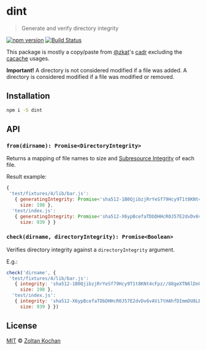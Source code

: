 # dint

> Generate and verify directory integrity

<!--@shields('npm', 'travis')-->
[![npm version](https://img.shields.io/npm/v/dint.svg)](https://www.npmjs.com/package/dint) [![Build Status](https://img.shields.io/travis/zkochan/dint/master.svg)](https://travis-ci.org/zkochan/dint)
<!--/@-->

This package is mostly a copy/paste from [@zkat](https://github.com/zkat)'s [cadr](https://github.com/zkat/cadr) excluding the [cacache](https://github.com/zkat/cacache) usages.

**Important!** A directory is not considered modified if a file was added.
A directory is considered modified if a file was modified or removed.

## Installation

```sh
npm i -S dint
```

## API

### `from(dirname): Promise<DirectoryIntegrity>`

Returns a mapping of file names to size and [Subresource Integrity](https://w3c.github.io/webappsec-subresource-integrity/) of each file.

Result example:

```js
{
 'test/fixtures/4/lib/bar.js':
   { generatingIntegrity: Promise<'sha512-1B0QjibzjRrYeSf79Hcy9T1t8KNt4cFpz//88geXTN6lDnUzMo+4o/MJDESUs884XdZ5EX4RLdzsJA8qeEV3lg=='>,
     size: 198 },
  'test/index.js':
   { generatingIntegrity: Promise<'sha512-X6ypBcefaTDbDHHcR0J57E2dvDv6vAVi7tHAhfDImmDU8LBaYwdkdX+hVlqFdWNevJjRqsgZbXb/c+Ewq5t3tQ=='>,
     size: 939 } }
```

### `check(dirname, directoryIntegrity): Promise<Boolean>`

Verifies directory integrity against a `directoryIntegrity` argument.

E.g.:

```js
check('dirname', {
 'test/fixtures/4/lib/bar.js':
   { integrity: 'sha512-1B0QjibzjRrYeSf79Hcy9T1t8KNt4cFpz//88geXTN6lDnUzMo+4o/MJDESUs884XdZ5EX4RLdzsJA8qeEV3lg==',
     size: 198 },
  'test/index.js':
   { integrity: 'sha512-X6ypBcefaTDbDHHcR0J57E2dvDv6vAVi7tHAhfDImmDU8LBaYwdkdX+hVlqFdWNevJjRqsgZbXb/c+Ewq5t3tQ==',
     size: 939 } })
```

## License

[MIT](./LICENSE) © [Zoltan Kochan](http://kochan.io)
